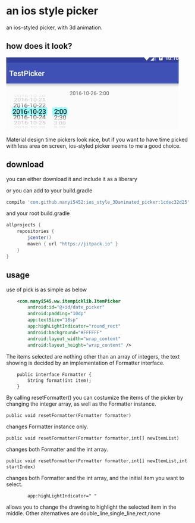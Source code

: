 # an ios style picker
an ios-styled picker, with 3d animation. 


how does it look?
--------
![](https://github.com/nanyi5452/ios_style_3Danimated_picker/blob/master/files/general_look.gif)

Material design time pickers look nice, but if you want to have time picked with less area on screen, ios-styled picker seems to me a good choice.



download 
--------
you can either download it and include it as a liberary

or you can add to your build.gradle
```groovy
compile 'com.github.nanyi5452:ios_style_3Danimated_picker:1cdec32d25'
```
and your root build.gradle
```groovy
allprojects {
    repositories {
        jcenter()
        maven { url "https://jitpack.io" }
    }
}
```




usage
--------
use of pick is as simple as below

```xml
    <com.nanyi545.ww.itempicklib.ItemPicker
        android:id="@+id/date_picker"
        android:padding="10dp"
        app:textSize="18sp"
        app:highLightIndicator="round_rect"
        android:background="#FFFFFF"
        android:layout_width="wrap_content"
        android:layout_height="wrap_content" />
```


The items selected are nothing other than an array of integers, the text showing is decided by an implementation of Formatter interface. 
```
    public interface Formatter {
        String format(int item);
    }
```


By calling resetFormatter() you can costumize the items of the picker by changing the integer array, as well as the Formatter instance. 

```
public void resetFormatter(Formatter formatter)
```
changes Formatter instance only.


```
public void resetFormatter(Formatter formatter,int[] newItemList)
```
changes both Formatter and the int array.

```
public void resetFormatter(Formatter formatter,int[] newItemList,int startIndex)
```
changes both Formatter and the int array, and the initial item you want to select.



```xml
        app:highLightIndicator=" "
```
allows you to change the drawing to highlight the selected item in the middle. Other alternatives are double_line,single_line,rect,none



